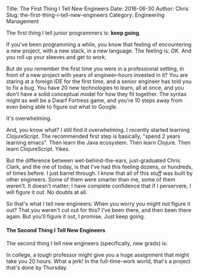 Title: The First Thing I Tell New Engineers
Date: 2016-06-30
Author: Chris
Slug: the-first-thing-i-tell-new-engineers
Category: Engineering Management

The first thing I tell junior programmers is: **keep going**.

If you've been programming a while, you know that feeling of
encountering a new project, with a new stack, in a new language. The
feeling is: *OK.* And you roll up your sleeves and get to
work.

But do you remember the first time you were in a professional setting,
in front of a new project with years of engineer-hours invested in it?
You are staring at a foreign IDE for the first time, and a senior
engineer has told you to fix a bug. You have 20 new technologies to
learn, all at once, and you don't have a solid conceptual model for
how they fit together. The syntax might as well be a Dwarf Fortress
game, and you're 10 steps away from even being able to figure out what
to Google.

It's overwhelming.

And, you know what? I still find it overwhelming. I recently started
learning ClojureScript. The recommended first step is basically,
"spend 2 years learning emacs". Then learn the Java ecosystem. Then
learn Clojure. Then learn ClojureScript. Yikes.

But the difference between wet-behind-the-ears, just-graduated Chris
Clark, and the me of today, is that I've had this feeling dozens, or
hundreds, of times before. I just barrel through. I know that all of
this *stuff* was built by other engineers. Some of them were smarter
than me, some of them weren't. It doesn't matter; I have complete
confidence that if I perservere, I will figure it out. No doubts at
all.

So that's what I tell new engineers: When you worry you might *not*
figure it out? That you weren't cut out for this? I've been there, and
then been there again. But you'll figure it out, I promise. Just keep
going.

#### The Second Thing I Tell New Engineers

The second thing I tell new engineers (specifically, new grads) is:

In college, a tough professor might give you a huge
assignment that might take you 20 hours. What a jerk! In the
full-time-work world, that's a project that's done by
Thursday.
